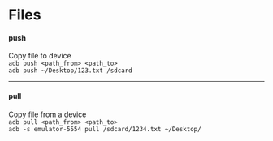 # Files

#### push

Copy file to device <br>
`adb push <path_from> <path_to>` <br> 
`adb push ~/Desktop/123.txt /sdcard`

***

#### pull 

Copy file from a device <br>
`adb pull <path_from> <path_to>` <br> 
`adb -s emulator-5554 pull /sdcard/1234.txt ~/Desktop/`